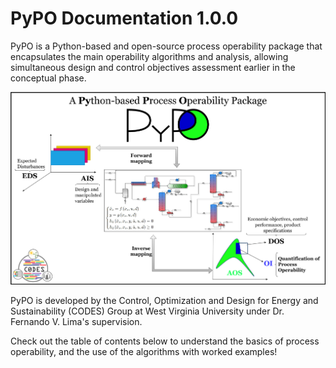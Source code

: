 # PyPO Documentation 1.0.0

PyPO is a Python-based and open-source process operability package that
encapsulates the main operability algorithms and analysis, allowing
simultaneous design and control objectives assessment earlier in the
conceptual phase.


![](pypo_overview.PNG)

PyPO is developed by the Control, Optimization and Design for Energy and Sustainability (CODES) Group at West Virginia University 
under Dr. Fernando V. Lima's supervision.

Check out the table of contents below to understand the basics of process operability,
and the use of the algorithms with worked examples!

```{tableofcontents}
```

